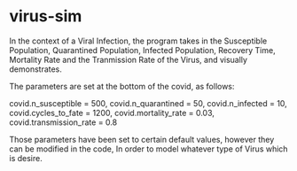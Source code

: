 # virus-sim
In the context of a Viral Infection, the program takes in the Susceptible Population, Quarantined Population, 
Infected Population, Recovery Time, Mortality Rate and the Tranmission Rate of the Virus, and visually demonstrates. 

The parameters are set at the bottom of the covid, as follows:

covid.n_susceptible = 500,
covid.n_quarantined = 50,
covid.n_infected = 10,
covid.cycles_to_fate = 1200,
covid.mortality_rate = 0.03,
covid.transmission_rate = 0.8

Those parameters have been set to certain default values, however they can be modified in the code,
In order to model whatever type of Virus which is desire.
